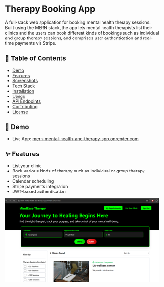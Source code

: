 # Therapy Booking App 

A full-stack web application for booking mental health therapy sessions. Built using the MERN stack, the app lets mental health therapists list their clinics and the users can book different kinds of bookings such as individual and group therapy sessions, and comprises user authentication and real-time payments via Stripe.

## 📑 Table of Contents

- [Demo](#demo)
- [Features](#features)
- [Screenshots](#screenshots)
- [Tech Stack](#tech-stack)
- [Installation](#installation)
- [Usage](#usage)
- [API Endpoints](#api-endpoints)
- [Contributing](#contributing)
- [License](#license)

## 🔗 Demo

- Live App: [mern-mental-health-and-therapy-app.onrender.com](https://mern-mental-health-and-therapy-app.onrender.com/)

## ✨ Features

- List your clinic 
- Book various kinds of therapy such as individual or group therapy sessions
- Calendar scheduling 
- Stripe payments integration
- JWT-based authentication 


![alt text](1.png)










